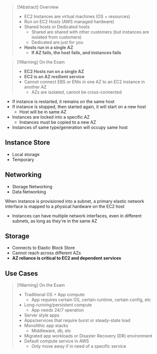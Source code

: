 >[!Abstract] Overview
> - EC2 Instances are virtual machines (OS + resources)
> - Run on EC2 Hosts (AWS managed hardware)
> - Shared hosts or Dedicated hosts
> 	- Shared are shared with other customers (but instances are isolated from customers)
> 	- Dedicated are just for you
> - **Hosts run in a single AZ**
> 	- **If AZ fails, the host fails, and instances fails**

>[!Warning] On the Exam
> - **EC2 Hosts run on a single AZ**
> - **EC2 is an AZ resilient service**
> - Cannot connect EBS or ENIs in one AZ to an EC2 instance in another AZ
> 	- AZs are isolated, cannot be cross-connected

- If instance is restarted, it remains on the same host
- If instance is stopped, then started again, it will start on a new host
	- Host will be in same AZ
- Instances are locked into a specific AZ
	- Instances must be copied to a new AZ
- Instances of same type/generation will occupy same host

## Instance Store

- Local storage
- Temporary

## Networking

- Storage Networking
- Data Networking

When instance is provisioned into a subnet, a primary elastic network interface is mapped to a physical hardware on the EC2 host

- Instances can have multiple network interfaces, even in different subnets, as long as they're in the same AZ

## Storage

- Connects to Elastic Block Store
- Cannot reach across different AZs
- **AZ reliance is critical to EC2 and dependent services**

## Use Cases

>[!Warning] On the Exam
> - Traditional OS + App compute
> 	- App requires certain OS, certain runtime, certain config, etc
> - Long-running/persistent compute
> 	- App needs 24/7 operation
> - Server style apps
> - Apps/services that require burst or steady-state load
> - Monolithic app stacks
> 	- Middleware, db, etc
> - Migrated app workloads or Disaster Recovery (DR) environment
> - Default compute service in AWS
> 	- Only move away if in need of a specific service